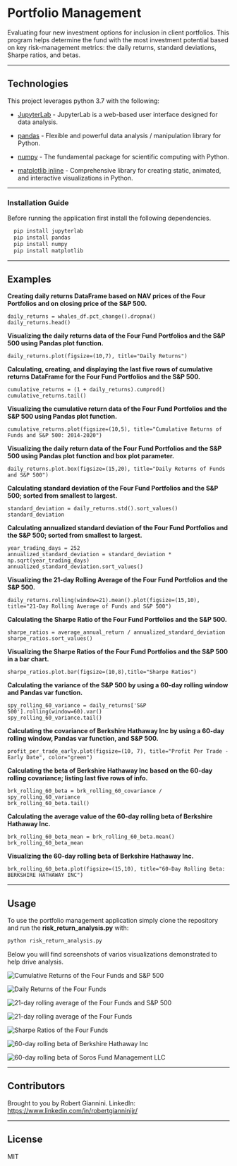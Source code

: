 # Portfolio Management

Evaluating four new investment options for inclusion in client portfolios. This program helps determine the fund with the most investment potential based on key risk-management metrics: the daily returns, standard deviations, Sharpe ratios, and betas.

---

## Technologies

This project leverages python 3.7 with the following:

* [JupyterLab](https://jupyterlab.readthedocs.io/en/stable/) - JupyterLab is a web-based user interface designed for data analysis.

* [pandas](https://github.com/pandas-dev/pandas) - Flexible and powerful data analysis / manipulation library for Python.

* [numpy](https://github.com/numpy/numpy) - The fundamental package for scientific computing with Python.

* [matplotlib inline](https://github.com/matplotlib/matplotlib) - Comprehensive library for creating static, animated, and interactive visualizations in Python.

---

### Installation Guide

Before running the application first install the following dependencies.

```python
  pip install jupyterlab
  pip install pandas
  pip install numpy
  pip install matplotlib
```

---

## Examples

**Creating daily returns DataFrame based on NAV prices of the Four Portfolios and on closing price of the S&P 500.**
```
daily_returns = whales_df.pct_change().dropna()
daily_returns.head()

```
**Visualizing the daily returns data of the Four Fund Portfolios and the S&P 500 using Pandas plot function.**
```
daily_returns.plot(figsize=(10,7), title="Daily Returns")

```

**Calculating, creating, and displaying the last five rows of cumulative returns DataFrame for the Four Fund Portfolios and the S&P 500.**
```
cumulative_returns = (1 + daily_returns).cumprod()
cumulative_returns.tail()
```

**Visualizing the cumulative return data of the Four Fund Portfolios and the S&P 500 using Pandas plot function.**
```
cumulative_returns.plot(figsize=(10,5), title="Cumulative Returns of Funds and S&P 500: 2014-2020")

```

**Visualizing the daily return data of the Four Fund Portfolios and the S&P 500 using Pandas plot function and box plot parameter.**
```
daily_returns.plot.box(figsize=(15,20), title="Daily Returns of Funds and S&P 500")

```

**Calculating standard deviation of the Four Fund Portfolios and the S&P 500; sorted from smallest to largest.**
```
standard_deviation = daily_returns.std().sort_values()
standard_deviation
```

**Calculating annualized standard deviation of the Four Fund Portfolios and the S&P 500; sorted from smallest to largest.**
```
year_trading_days = 252
annualized_standard_deviation = standard_deviation * np.sqrt(year_trading_days)
annualized_standard_deviation.sort_values()

```

**Visualizing the 21-day Rolling Average of the Four Fund Portfolios and the S&P 500.**
```
daily_returns.rolling(window=21).mean().plot(figsize=(15,10), title="21-Day Rolling Average of Funds and S&P 500")

```

**Calculating the Sharpe Ratio of the Four Fund Portfolios and the S&P 500.**
```
sharpe_ratios = average_annual_return / annualized_standard_deviation
sharpe_ratios.sort_values()

```

**Visualizing the Sharpe Ratios of the Four Fund Portfolios and the S&P 500 in a bar chart.**
```
sharpe_ratios.plot.bar(figsize=(10,8),title="Sharpe Ratios")

```

**Calculating the variance of the S&P 500 by using a 60-day rolling window and Pandas var function.**
```
spy_rolling_60_variance = daily_returns['S&P 500'].rolling(window=60).var()
spy_rolling_60_variance.tail()

```

**Calculating the covariance of Berkshire Hathaway Inc by using a 60-day rolling window, Pandas var function, and S&P 500.**
```
profit_per_trade_early.plot(figsize=(10, 7), title="Profit Per Trade - Early Date", color="green")

```

**Calculating the beta of Berkshire Hathaway Inc based on the 60-day rolling covariance; listing last five rows of info.**
```
brk_rolling_60_beta = brk_rolling_60_covariance / spy_rolling_60_variance
brk_rolling_60_beta.tail()

```

**Calculating the average value of the 60-day rolling beta of Berkshire Hathaway Inc.**
```
brk_rolling_60_beta_mean = brk_rolling_60_beta.mean()
brk_rolling_60_beta_mean

```

**Visualizing the 60-day rolling beta of Berkshire Hathaway Inc.**
```
brk_rolling_60_beta.plot(figsize=(15,10), title="60-Day Rolling Beta: BERKSHIRE HATHAWAY INC")

```
---

## Usage

To use the portfolio management application simply clone the repository and run the **risk_return_analysis.py** with:

```python
python risk_return_analysis.py
```

Below you will find screenshots of varios visualizations demonstrated to help drive analysis.

![Cumulative Returns of the Four Funds and S&P 500](Images/cumulative_returns_funds-spy.png)

![Daily Returns of the Four Funds](Images/daily_returns_funds-only.png)

![21-day rolling average of the Four Funds and S&P 500](Images/21-day-rolling-average_funds-spy.png)

![21-day rolling average of the Four Funds](Images/21-day-rolling-average-funds.png)

![Sharpe Ratios of the Four Funds](Images/sharpe-ratios.png)

![60-day rolling beta of Berkshire Hathaway Inc](Images/60-day-rolling-beta-brk.png)

![60-day rolling beta of Soros Fund Management LLC](Images/60-day-rolling-beta-soros.png)

---

## Contributors

Brought to you by Robert Giannini.
LinkedIn: https://www.linkedin.com/in/robertgianninijr/

---

## License

MIT